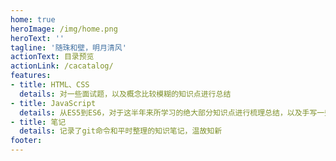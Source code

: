 ```yaml
---
home: true
heroImage: /img/home.png
heroText: ''
tagline: '随珠和壁，明月清风'
actionText: 目录预览
actionLink: /cacatalog/
features:
- title: HTML、CSS
  details: 对一些面试题，以及概念比较模糊的知识点进行总结
- title: JavaScript
  details: 从ES5到ES6，对于这半年来所学习的绝大部分知识点进行梳理总结，以及手写一些数组常用api，手写Promises/A+规范
- title: 笔记
  details: 记录了git命令和平时整理的知识笔记，温故知新
footer:
---
```

